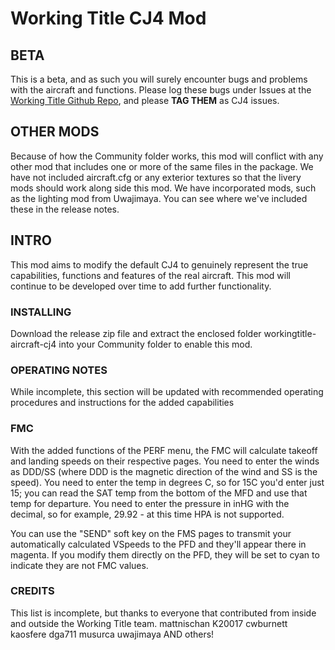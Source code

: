 # Working Title CJ4 Mod

## BETA
This is a beta, and as such you will surely encounter bugs and problems with the aircraft and functions. Please log these bugs under Issues at the [Working Title Github Repo](https://github.com/Working-Title-MSFS-Mods/fspackages/issues), and please **TAG THEM** as CJ4 issues. 

## OTHER MODS
Because of how the Community folder works, this mod will conflict with any other mod that includes one or more of the same files in the package. We have not included aircraft.cfg or any exterior textures so that the livery mods should work along side this mod. We have incorporated mods, such as the lighting mod from Uwajimaya. You can see where we've included these in the release notes.

## INTRO
This mod aims to modify the default CJ4 to genuinely represent the true capabilities, functions and features of the real aircraft. This mod will continue to be developed over time to add further functionality.

### INSTALLING
Download the release zip file and extract the enclosed folder workingtitle-aircraft-cj4 into your Community folder to enable this mod.

### OPERATING NOTES
While incomplete, this section will be updated with recommended operating procedures and instructions for the added capabilities

### FMC
With the added functions of the PERF menu, the FMC will calculate takeoff and landing speeds on their respective pages. You need to enter the winds as DDD/SS (where DDD is the magnetic direction of the wind and SS is the speed). You need to enter the temp in degrees C, so for 15C you'd enter just 15; you can read the SAT temp from the bottom of the MFD and use that temp for departure. You need to enter the pressure in inHG with the decimal, so for example, 29.92 - at this time HPA is not supported.

You can use the "SEND" soft key on the FMS pages to transmit your automatically calculated VSpeeds to the PFD and they'll appear there in magenta. If you modify them directly on the PFD, they will be set to cyan to indicate they are not FMC values.

### CREDITS
This list is incomplete, but thanks to everyone that contributed from inside and outside the Working Title team.
mattnischan
K20017
cwburnett
kaosfere
dga711
musurca
uwajimaya
AND others!
